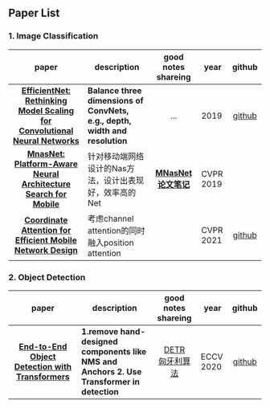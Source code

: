 ## Paper List

### 1. Image Classification

|                            paper                             | description                                                  |                     good notes shareing                      | year      |                           github                            |
| :----------------------------------------------------------: | ------------------------------------------------------------ | :----------------------------------------------------------: | --------- | :---------------------------------------------------------: |
| [__EfficientNet: Rethinking Model Scaling for Convolutional Neural Networks__](https://arxiv.org/abs/1905.11946) | __Balance three dimensions of ConvNets, e.g.,  depth, width and resolution__ |                             ...                              | 2019      | [github](https://github.com/lukemelas/EfficientNet-PyTorch) |
| [__MnasNet: Platform-Aware Neural Architecture Search for Mobile__](https://openaccess.thecvf.com/content_CVPR_2019/papers/Tan_MnasNet_Platform-Aware_Neural_Architecture_Search_for_Mobile_CVPR_2019_paper.pdf) | 针对移动端网络设计的Nas方法，设计出表现好，效率高的Net   | [__MNasNet论文笔记__](https://zhuanlan.zhihu.com/p/103802311) | CVPR 2019 |                                                             |
| [__Coordinate Attention for Efficient Mobile Network Design__](https://arxiv.org/abs/2103.02907) | 考虑channel attention的同时融入position attention            |                                                              | CVPR 2021 |  [github](https://github.com/Andrew-Qibin/CoordAttention)   |


### 2. Object Detection
|                            paper                             | description                                                  |                     good notes shareing                      | year      |                           github                            |
| :----------------------------------------------------------: | ------------------------------------------------------------ | :----------------------------------------------------------: | --------- | :---------------------------------------------------------: |
| [__End-to-End Object Detection with Transformers__](https://arxiv.org/abs/2005.12872) | __1.remove hand-designed components like NMS and Anchors  2. Use Transformer in detection__ |[DETR](https://xmuxg.xmu.edu.cn/xmu/app/214) <br> [匈牙利算法](https://zhuanlan.zhihu.com/p/96229700)| ECCV 2020| [github](https://github.com/facebookresearch/detr) |